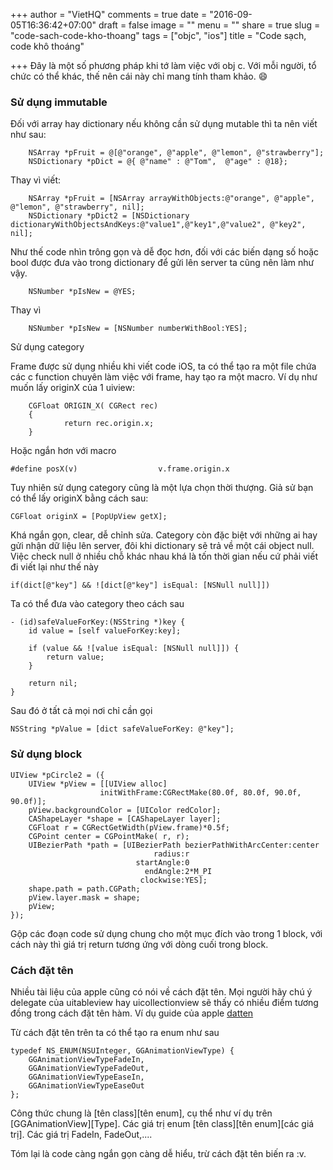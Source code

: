 +++
author = "VietHQ"
comments = true
date = "2016-09-05T16:36:42+07:00"
draft = false
image = ""
menu = ""
share = true
slug = "code-sach-code-kho-thoang"
tags = ["objc", "ios"]
title = "Code sạch, code khô thoáng"

+++
Đây là một số phương pháp khi tớ làm việc với obj c. Với mỗi người, tổ chức có thể khác, thế nên cái này chỉ mang tính tham khảo. :smile: 

### Sử dụng immutable

Đối với array hay dictionary nếu không cần sử dụng mutable thì ta nên viết như sau:

```
	NSArray *pFruit = @[@"orange", @"apple", @"lemon", @"strawberry"];
	NSDictionary *pDict = @{ @"name" : @"Tom",  @"age" : @18};
```

Thay vì viết:

```
	NSArray *pFruit = [NSArray arrayWithObjects:@"orange", @"apple", @"lemon", @"strawberry", nil];
	NSDictionary *pDict2 = [NSDictionary dictionaryWithObjectsAndKeys:@"value1",@"key1",@"value2", @"key2", nil];
```

Như thế code nhìn trông gọn và dễ đọc hơn, đối với các biến dạng số hoặc bool được đưa vào trong dictionary để gửi lên server ta cũng nên làm như vậy.

```
	NSNumber *pIsNew = @YES;
```

Thay vì

```
	NSNumber *pIsNew = [NSNumber numberWithBool:YES];
```

Sử dụng category

Frame được sử dụng nhiều khi viết code iOS, ta có thể tạo ra một file chứa các c function chuyên làm việc với frame, hay tạo ra một macro. Ví dụ như muốn lấy originX của 1 uiview:

```
	CGFloat ORIGIN_X( CGRect rec)
	{
            return rec.origin.x;
	}
```

Hoặc ngắn hơn với macro

```
#define posX(v)                  v.frame.origin.x
```

Tuy nhiên sử dụng category cũng là một lựa chọn thời thượng. Giả sử bạn có thể lấy originX bằng cách sau:

```
CGFloat originX = [PopUpView getX];
```

Khá ngắn gọn, clear, dễ chỉnh sửa. Category còn đặc biệt với những ai hay gửi nhận dữ liệu lên server, đôi khi dictionary sẽ trả về một cái object null. Việc check null ở nhiều chỗ khác nhau khá là tốn thời gian nếu cứ phải viết đi viết lại như thế này

```
if(dict[@"key"] && ![dict[@"key"] isEqual: [NSNull null]])
```

Ta có thể đưa vào category theo cách sau

```
- (id)safeValueForKey:(NSString *)key {
    id value = [self valueForKey:key];
     
    if (value && ![value isEqual: [NSNull null]]) {
        return value;
    }
     
    return nil;
}
```

Sau đó ở tất cả mọi nơi chỉ cần gọi

```
NSString *pValue = [dict safeValueForKey: @"key"];
```

### Sử dụng block

```
UIView *pCircle2 = ({
	UIView *pView = [[UIView alloc]
					initWithFrame:CGRectMake(80.0f, 80.0f, 90.0f, 90.0f)];
	pView.backgroundColor = [UIColor redColor];
	CAShapeLayer *shape = [CAShapeLayer layer];
	CGFloat r = CGRectGetWidth(pView.frame)*0.5f;
	CGPoint center = CGPointMake( r, r);
	UIBezierPath *path = [UIBezierPath bezierPathWithArcCenter:center
							    radius:r
							startAngle:0
							  endAngle:2*M_PI
							 clockwise:YES];
	shape.path = path.CGPath;
	pView.layer.mask = shape;
	pView;
});
```

Gộp các đoạn code sử dụng chung cho một mục đích vào trong 1 block, với cách này thì giá trị return tương ứng với dòng cuối trong block.

### Cách đặt tên

Nhiều tài liệu của apple cũng có nói về cách đặt tên. Mọi người hãy chú ý delegate của uitableview hay uicollectionview sẽ thấy có nhiều điểm tương đồng trong cách đặt tên hàm.
Ví dụ guide của apple [datten](https://developer.apple.com/library/mac/documentation/Cocoa/Conceptual/CodingGuidelines/Articles/NamingMethods.html#//apple_ref/doc/uid/20001282-BCIGIJJF)

Từ cách đặt tên trên ta có thể tạo ra enum như sau

```
typedef NS_ENUM(NSUInteger, GGAnimationViewType) {
    GGAnimationViewTypeFadeIn,
    GGAnimationViewTypeFadeOut,
    GGAnimationViewTypeEaseIn,
    GGAnimationViewTypeEaseOut
};
```

Công thức chung là [tên class][tên enum], cụ thể như ví dụ trên [GGAnimationView][Type].
Các giá trị enum [tên class][tên enum][các giá trị]. Các giá trị FadeIn, FadeOut,....

Tóm lại là code càng ngắn gọn càng dễ hiểu, trừ cách đặt tên biến ra :v.


